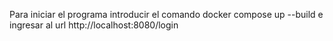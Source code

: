 Para iniciar el programa introducir el comando docker compose up --build e ingresar al url http://localhost:8080/login

